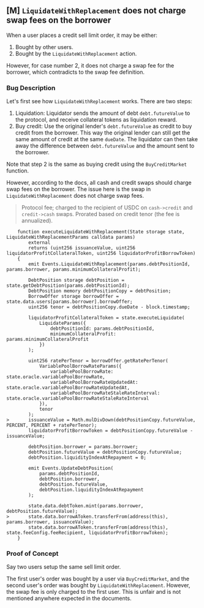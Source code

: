 ## [M] `LiquidateWithReplacement` does not charge swap fees on the borrower

When a user places a credit sell limit order, it may be either:
1. Bought by other users.
2. Bought by the `LiquidateWithReplacement` action.

However, for case number 2, it does not charge a swap fee for the borrower, which contradicts to the swap fee definition.

### Bug Description

Let's first see how `LiquidateWithReplacement` works. There are two steps:

1. Liquidation: Liquidator sends the amount of debt `debt.futureValue` to the protocol, and receive collateral tokens as liquidation reward.
2. Buy credit: Use the original lender's `debt.futureValue` as credit to buy credit from the borrower. This way the original lender can still get the same amount of credit at the same `dueDate`. The liquidator can then take away the difference between `debt.futureValue` and the amount sent to the borrower.

Note that step 2 is the same as buying credit using the `BuyCreditMarket` function.

However, according to the docs, all cash and credit swaps should charge swap fees on the borrower. The issue here is the swap in `LiquidateWithReplacement` does not charge swap fees.

> Protocol fee; charged to the recipient of USDC on `cash->credit` and `credit->cash` swaps. Prorated based on credit tenor (the fee is annualized).

```solidity
    function executeLiquidateWithReplacement(State storage state, LiquidateWithReplacementParams calldata params)
        external
        returns (uint256 issuanceValue, uint256 liquidatorProfitCollateralToken, uint256 liquidatorProfitBorrowToken)
    {
        emit Events.LiquidateWithReplacement(params.debtPositionId, params.borrower, params.minimumCollateralProfit);

        DebtPosition storage debtPosition = state.getDebtPosition(params.debtPositionId);
        DebtPosition memory debtPositionCopy = debtPosition;
        BorrowOffer storage borrowOffer = state.data.users[params.borrower].borrowOffer;
        uint256 tenor = debtPositionCopy.dueDate - block.timestamp;

        liquidatorProfitCollateralToken = state.executeLiquidate(
            LiquidateParams({
                debtPositionId: params.debtPositionId,
                minimumCollateralProfit: params.minimumCollateralProfit
            })
        );

        uint256 ratePerTenor = borrowOffer.getRatePerTenor(
            VariablePoolBorrowRateParams({
                variablePoolBorrowRate: state.oracle.variablePoolBorrowRate,
                variablePoolBorrowRateUpdatedAt: state.oracle.variablePoolBorrowRateUpdatedAt,
                variablePoolBorrowRateStaleRateInterval: state.oracle.variablePoolBorrowRateStaleRateInterval
            }),
            tenor
        );
>       issuanceValue = Math.mulDivDown(debtPositionCopy.futureValue, PERCENT, PERCENT + ratePerTenor);
        liquidatorProfitBorrowToken = debtPositionCopy.futureValue - issuanceValue;

        debtPosition.borrower = params.borrower;
        debtPosition.futureValue = debtPositionCopy.futureValue;
        debtPosition.liquidityIndexAtRepayment = 0;

        emit Events.UpdateDebtPosition(
            params.debtPositionId,
            debtPosition.borrower,
            debtPosition.futureValue,
            debtPosition.liquidityIndexAtRepayment
        );

        state.data.debtToken.mint(params.borrower, debtPosition.futureValue);
>       state.data.borrowAToken.transferFrom(address(this), params.borrower, issuanceValue);
        state.data.borrowAToken.transferFrom(address(this), state.feeConfig.feeRecipient, liquidatorProfitBorrowToken);
    }
```

### Proof of Concept

Say two users setup the same sell limit order.

The first user's order was bought by a user via `BuyCreditMarket`, and the second user's order was bought by `LiquidateWithReplacement`. However, the swap fee is only charged to the first user. This is unfair and is not mentioned anywhere expected in the documents.



